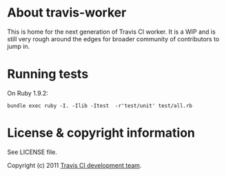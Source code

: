 # About travis-worker

This is home for the next generation of Travis CI worker. It is a WIP and is still very rough around the edges
for broader community of contributors to jump in.


# Running tests

On Ruby 1.9.2:

    bundle exec ruby -I. -Ilib -Itest  -r'test/unit' test/all.rb


# License & copyright information

See LICENSE file.

Copyright (c) 2011 [Travis CI development team](https://github.com/travis-ci).
